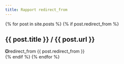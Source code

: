 ```yaml
---
title: Rapport redirect_from
---
```



{% for post in site.posts %}
  {% if post.redirect_from %}
## {{ post.title }} / {{ post.url }}
❎redirect_from {{ post.redirect_from }}   
  {% endif %}
{% endfor %}
